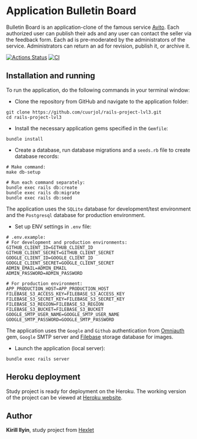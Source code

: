 # Application Bulletin Board

Bulletin Board is an application-clone of the famous service [Avito](https://www.avito.ru/). Each authorized user can 
publish their ads and any user can contact the seller via the feedback form. Each ad is pre-moderated by the 
administrators of the service. Administrators can return an ad for revision, publish it, or archive it.

[![Actions Status](https://github.com/cuurjol/rails-project-lvl3/workflows/hexlet-check/badge.svg)](https://github.com/cuurjol/rails-project-lvl3/actions)
[![CI](https://github.com/cuurjol/rails-project-lvl3/actions/workflows/main.yml/badge.svg)](https://github.com/cuurjol/rails-project-lvl3/actions/workflows/main.yml)

## Installation and running

To run the application, do the following commands in your terminal window:

* Clone the repository from GitHub and navigate to the application folder:
```
git clone https://github.com/cuurjol/rails-project-lvl3.git
cd rails-project-lvl3
```

* Install the necessary application gems specified in the `Gemfile`:
```
bundle install
```

* Create a database, run database migrations and a `seeds.rb` file to create database records:
```
# Make command:
make db-setup

# Run each command separately:
bundle exec rails db:create
bundle exec rails db:migrate
bundle exec rails db:seed
```

The application uses the `SQLite` database for development/test environment and the `Postgresql` database for
production environment.

* Set up ENV settings in `.env` file:
```
# .env.example:
# For development and production environments:
GITHUB_CLIENT_ID=GITHUB_CLIENT_ID
GITHUB_CLIENT_SECRET=GITHUB_CLIENT_SECRET
GOOGLE_CLIENT_ID=GOOGLE_CLIENT_ID
GOOGLE_CLIENT_SECRET=GOOGLE_CLIENT_SECRET
ADMIN_EMAIL=ADMIN_EMAIL
ADMIN_PASSWORD=ADMIN_PASSWORD

# For production environment:
APP_PRODUCTION_HOST=APP_PRODUCTION_HOST
FILEBASE_S3_ACCESS_KEY=FILEBASE_S3_ACCESS_KEY
FILEBASE_S3_SECRET_KEY=FILEBASE_S3_SECRET_KEY
FILEBASE_S3_REGION=FILEBASE_S3_REGION
FILEBASE_S3_BUCKET=FILEBASE_S3_BUCKET
GOOGLE_SMTP_USER_NAME=GOOGLE_SMTP_USER_NAME
GOOGLE_SMTP_PASSWORD=GOOGLE_SMTP_PASSWORD
```

The application uses the `Google` and `Github` authentication from [Omniauth](https://github.com/omniauth/omniauth) gem,
`Google` SMTP server and [Filebase](https://filebase.com/) storage database for images.

* Launch the application (local server):
```
bundle exec rails server
```

## Heroku deployment

Study project is ready for deployment on the Heroku. The working version of the project can be viewed at
[Heroku website](https://cuurjol-hexlet-bulletin-board.herokuapp.com/).

## Author

**Kirill Ilyin**, study project from [Hexlet](https://ru.hexlet.io/)
